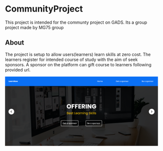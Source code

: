 # CommunityProject

This project is intended for the communty project on GADS. Its a group project made by MG75 group

## About

The project is setup to allow users(learners) learn skills at zero cost. The learners register for intended course of study
with the aim of seek sponsors.
A sponsor on the platform can gift course to learners following provided url.

![snapshot](https://github.com/iamtridwan/community-project/blob/main/src/assets/websnapshot.png?raw=true)




